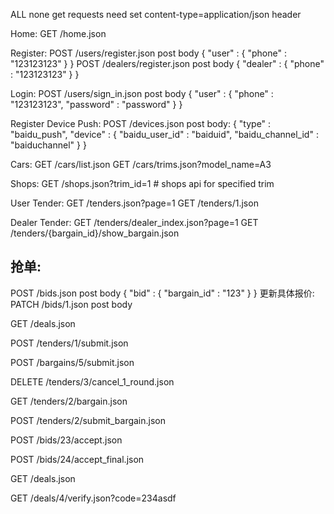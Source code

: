ALL none get requests need set content-type=application/json header

Home:
GET /home.json

Register:
POST /users/register.json   post body   { "user" : { "phone" : "123123123" } }
POST /dealers/register.json post body   { "dealer" : { "phone" : "123123123" } }

Login:
POST /users/sign_in.json    post body   { "user" : { "phone" : "123123123", "password" : "password" } }


Register Device Push:
POST /devices.json          post body:
{ "type" : "baidu_push", "device" : { "baidu_user_id" : "baiduid", "baidu_channel_id" : "baiduchannel" } }

Cars:
GET /cars/list.json
GET /cars/trims.json?model_name=A3


Shops:
GET /shops.json?trim_id=1 # shops api for specified trim


User Tender:
GET /tenders.json?page=1
GET /tenders/1.json


Dealer Tender:
GET /tenders/dealer_index.json?page=1
GET /tenders/{bargain_id}/show_bargain.json

抢单:
----
POST /bids.json  post body { "bid" : { "bargain_id" : "123" } }
更新具体报价:
PATCH /bids/1.json post body



GET /deals.json


POST /tenders/1/submit.json

POST /bargains/5/submit.json

DELETE /tenders/3/cancel_1_round.json

GET /tenders/2/bargain.json

POST /tenders/2/submit_bargain.json

POST /bids/23/accept.json

POST /bids/24/accept_final.json

GET /deals.json

GET /deals/4/verify.json?code=234asdf

